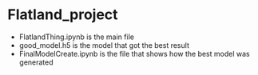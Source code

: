 # Flatland_project

- FlatlandThing.ipynb is the main file
- good_model.h5 is the model that got the best result
- FinalModelCreate.ipynb is the file that shows how the best model was generated

